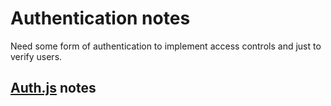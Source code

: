 # Authentication notes
Need some form of authentication to implement access controls and just to verify users.

## [Auth.js](https://authjs.dev/) notes

